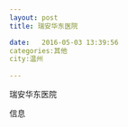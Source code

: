 ```yaml
--- 
layout: post 
title: 瑞安华东医院

date:   2016-05-03 13:39:56 
categories:其他  
city:温州
  
--- 
```

   
瑞安华东医院

信息

